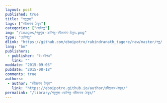 ```yaml
---
layout: post
published: true
title: "গল্পগুচ্ছ"
tags: ["রবীন্দ্রনাথ ঠাকুর"]
categories: ["ছোটগল্প"]
img: "/images/গল্পগুচ্ছ-ছোটগল্প-রবীন্দ্রনাথ-ঠাকুর.png"
type: "ছোটগল্প"
dlink: "https://github.com/eboipotro/rabindranath_tagore/raw/master/গল্প/গল্পগুচ্ছ.epub"
lang: "bn"
publishers: 
 - publisher: "ই-বইপত্র"
   link: ""
moddate: "2015-09-03"
pubdate: "2015-08-18"
comments: true
authors: 
 - author: "রবীন্দ্রনাথ ঠাকুর"
   link: "https://eboipotro.github.io/author/রবীন্দ্রনাথ-ঠাকুর/"
permalink: "/library/গল্পগুচ্ছ-ছোটগল্প-রবীন্দ্রনাথ-ঠাকুর/"
---
```

